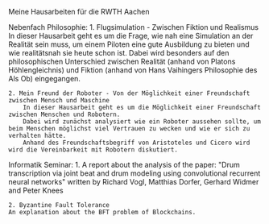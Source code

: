 

Meine Hausarbeiten für die RWTH Aachen

   Nebenfach Philosophie:
	1. Flugsimulation - Zwischen Fiktion und Realismus
		In dieser Hausarbeit geht es um die Frage, wie nah eine Simulation an der Realität sein muss,
		um einem Piloten eine gute Ausbildung zu bieten und wie realitätsnah sie heute schon ist.
		Dabei wird besonders auf den philosophischen Unterschied zwischen Realität (anhand von Platons Höhlengleichnis)
		und Fiktion (anhand von Hans Vaihingers Philosophie des Als Ob) eingegangen.

	2. Mein Freund der Roboter - Von der Möglichkeit einer Freundschaft zwischen Mensch und Maschine
		In dieser Hausarbeit geht es um die Möglichkeit einer Freundschaft zwischen Menschen und Robotern.
		Dabei wird zunächst analysiert wie ein Roboter aussehen sollte, um beim Menschen möglichst viel Vertrauen zu wecken und wie er sich zu verhalten hätte.
		Anhand des Freundschaftsbegriff von Aristoteles und Cicero wird wird die Vereinbarkeit mit Robotern diskutiert.

   Informatik Seminar:
	1. A report about the analysis of the paper:
	"Drum transcription via joint beat and drum modeling using convolutional recurrent neural networks"
	written by Richard Vogl, Matthias Dorfer, Gerhard Widmer and Peter Knees
		
	2. Byzantine Fault Tolerance
	An explanation about the BFT problem of Blockchains.